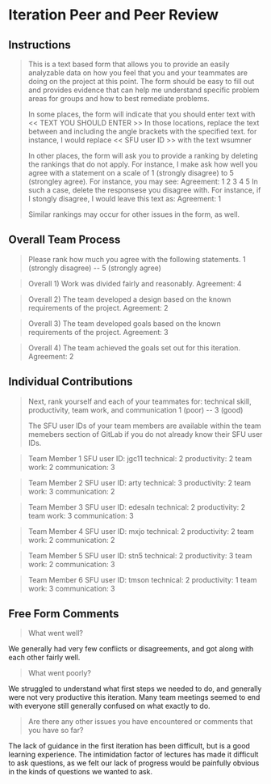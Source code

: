 # Iteration Peer and Peer Review

## Instructions

> This is a text based form that allows you to provide an easily analyzable
> data on how you feel that you and your teammates are doing on the project
> at this point. The form should be easy to fill out and provides evidence
> that can help me understand specific problem areas for groups and how to
> best remediate problems.
> 
> In some places, the form will indicate that you should enter text with
>   << TEXT YOU SHOULD ENTER >>
> In those locations, replace the text between and including the angle brackets
> with the specified text. for instance, I would replace
>   << SFU user ID >>
> with the text
>   wsumner
>
> In other places, the form will ask you to provide a ranking by deleting the
> rankings that do not apply. For instance, I make ask how well you agree with
> a statement on a scale of 1 (strongly disagree) to 5 (strongley agree).
> For instance, you may see:
>   Agreement: 1 2 3 4 5
> In such a case, delete the responsese you disagree with. For instance, if I
> stongly disagree, I would leave this text as:
>   Agreement: 1
>
> Similar rankings may occur for other issues in the form, as well.


## Overall Team Process

> Please rank how much you agree with the following statements.
> 1 (strongly disagree) -- 5 (strongly agree)

> Overall 1)
> Work was divided fairly and reasonably.
Agreement: 4

> Overall 2)
> The team developed a design based on the known requirements of the project.
Agreement: 2

> Overall 3)
> The team developed goals based on the known requirements of the project.
Agreement: 3

> Overall 4)
> The team achieved the goals set out for this iteration.
Agreement: 2


## Individual Contributions

> Next, rank yourself and each of your teammates for:
> technical skill, productivity, team work, and communication
> 1 (poor) -- 3 (good)
>
> The SFU user IDs of your team members are available within the team memebers
> section of GitLab if you do not already know their SFU user IDs.


> Team Member 1
SFU user ID: jgc11
technical:     2
productivity:  2
team work:     2
communication: 3

> Team Member 2
SFU user ID: arty
technical:     3
productivity:  2
team work:     3
communication: 2

> Team Member 3
SFU user ID: edesaln
technical:     2
productivity:  2
team work:     3
communication: 3

> Team Member 4
SFU user ID: mxjo
technical:     2
productivity:  2
team work:     2
communication: 2

> Team Member 5
SFU user ID: stn5
technical:     2
productivity:  3
team work:     2
communication: 3

> Team Member 6
SFU user ID: tmson
technical:     2
productivity:  1
team work:     3
communication: 3


## Free Form Comments

> What went well?

We generally had very few conflicts or disagreements, and got along with each other fairly well.

> What went poorly?

We struggled to understand what first steps we needed to do, and generally were not very productive this iteration.
Many team meetings seemed to end with everyone still generally confused on what exactly to do.

> Are there any other issues you have encountered or comments that you have so far?

The lack of guidance in the first iteration has been difficult, but is a good learning experience. The intimidation 
factor of lectures has made it difficult to ask questions, as we felt our lack of progress would be painfully obvious
in the kinds of questions we wanted to ask.